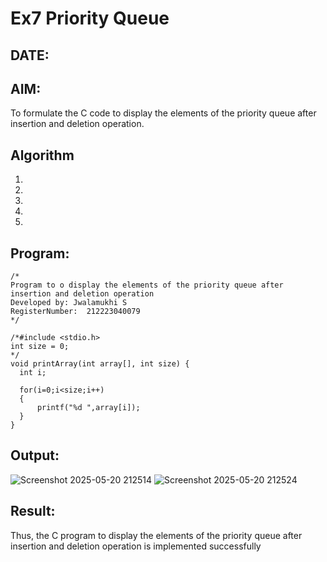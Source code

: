# Ex7 Priority Queue
## DATE:
## AIM:
To formulate the C code to display the elements of the priority queue after insertion and deletion operation.

## Algorithm
1. 
2. 
3. 
4.  
5.   

## Program:
```
/*
Program to o display the elements of the priority queue after insertion and deletion operation
Developed by: Jwalamukhi S
RegisterNumber:  212223040079
*/

/*#include <stdio.h>
int size = 0;
*/
void printArray(int array[], int size) {
  int i;

  for(i=0;i<size;i++)
  {
      printf("%d ",array[i]);
  }
}

```

## Output:

![Screenshot 2025-05-20 212514](https://github.com/user-attachments/assets/2487f9cd-7860-4d82-8ad3-9af001ede106)       ![Screenshot 2025-05-20 212524](https://github.com/user-attachments/assets/77881709-d516-4174-af94-600f25f6a31c)



## Result:
Thus, the C program to display the elements of the priority queue after insertion and deletion operation is implemented successfully

